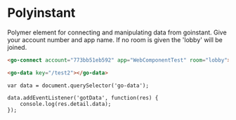 Polyinstant
==========

Polymer element for connecting and manipulating data from goinstant.
Give your account number and app name. If no room is given the 'lobby' will be joined.

```HTML
<go-connect account="773bb51eb592" app="WebComponentTest" room="lobby"></go-connect>

<go-data key="/test2"></go-data>
```

```JS
var data = document.querySelector('go-data');

data.addEventListener('gotData', function(res) {
    console.log(res.detail.data);
});

```
